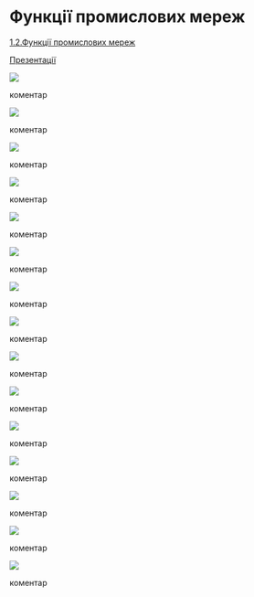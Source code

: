 # Функції промислових мереж

[1.2.Функції промислових мереж](http://youtu.be/pK29BfDRVtA)

[Презентації](https://drive.google.com/file/d/1mnFCeE99grLPnoCvmarBpy4E9FnHBJSZ/view?usp=sharing)

![](1_2/Слайд2.PNG)

коментар

![](1_2/Слайд3.PNG)

коментар

![](1_2/Слайд4.PNG)

коментар

![](1_2/Слайд5.PNG)

коментар

![](1_2/Слайд6.PNG)

коментар

![](1_2/Слайд7.PNG)

коментар

![](1_2/Слайд8.PNG)

коментар

![](1_2/Слайд9.PNG)

коментар

![](1_2/Слайд10.PNG)

коментар

![](1_2/Слайд11.PNG)

коментар

![](1_2/Слайд12.PNG)

коментар

![](1_2/Слайд13PNG)

коментар

![](1_2/Слайд14.PNG)

коментар

![](1_2/Слайд15.PNG)

коментар

![](1_2/Слайд16.PNG)

коментар